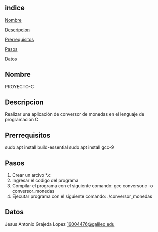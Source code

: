 ## indice
[Nombre](#Nombre)

[Descripcion](#Descripcion)

[Prerrequisitos](#Prerequisitos)

[Pasos](#Pasos)

[Datos](#Datos)


## Nombre 
PROYECTO-C

## Descripcion
Realizar una aplicación de conversor de monedas en el lenguaje de programación C

## Prerrequisitos
sudo apt install build-essential
sudo apt install gcc-9

## Pasos
1. Crear un arcivo *.c
2. Ingresar el codigo del programa
3. Compilar el programa con el siguiente comando: gcc conversor.c -o conversor_monedas
4. Ejecutar programa con el siguiente comando: ./conversor_monedas

## Datos
Jesus Antonio Grajeda Lopez
16004476@galileo.edu